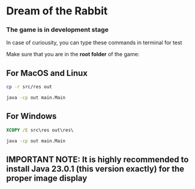 # Dream of the Rabbit

### The game is in development stage

In case of curiousity, you can type these commands in terminal for test

Make sure that you are in the **root folder** of the game:

## For MacOS and Linux
```zsh
cp -r src/res out

java -cp out main.Main
```

## For Windows
```cmd
XCOPY /E src\res out\res\

java -cp out main.Main

```

## IMPORTANT NOTE: It is highly recommended to install Java 23.0.1 (this version exactly) for the proper image display
